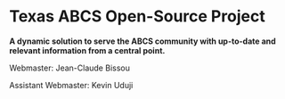 # Texas ABCS Open-Source Project

**A dynamic solution to serve the ABCS community with up-to-date and relevant information from a central point.**

Webmaster: Jean-Claude Bissou

Assistant Webmaster: Kevin Uduji
